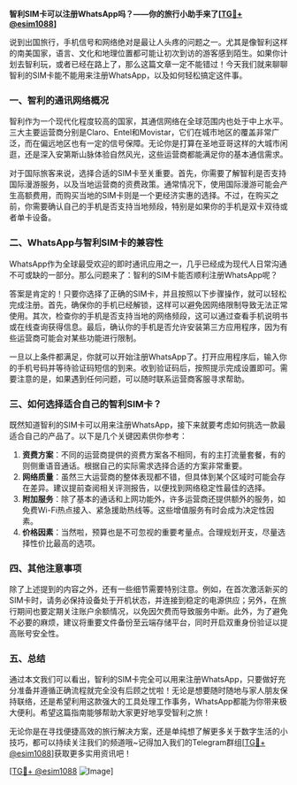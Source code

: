 **智利SIM卡可以注册WhatsApp吗？——你的旅行小助手来了[[TG💪+ @esim1088](https://t.me/s/esim1088)]**

说到出国旅行，手机信号和网络绝对是最让人头疼的问题之一。尤其是像智利这样的南美国家，语言、文化和地理位置都可能让初次到访的游客感到陌生。如果你计划去智利玩，或者已经在路上了，那么这篇文章一定不能错过！今天我们就来聊聊智利的SIM卡能不能用来注册WhatsApp，以及如何轻松搞定这件事。

### 一、智利的通讯网络概况

智利作为一个现代化程度较高的国家，其通信网络在全球范围内也处于中上水平。三大主要运营商分别是Claro、Entel和Movistar，它们在城市地区的覆盖非常广泛，而在偏远地区也有一定的信号保障。无论你是打算在圣地亚哥这样的大城市闲逛，还是深入安第斯山脉体验自然风光，这些运营商都能满足你的基本通信需求。

对于国际旅客来说，选择合适的SIM卡至关重要。首先，你需要了解智利是否支持国际漫游服务，以及当地运营商的资费政策。通常情况下，使用国际漫游可能会产生高额费用，而购买当地的SIM卡则是一个更经济实惠的选择。不过，在购买之前，你需要确认自己的手机是否支持当地频段，特别是如果你的手机是双卡双待或者单卡设备。

### 二、WhatsApp与智利SIM卡的兼容性

WhatsApp作为全球最受欢迎的即时通讯应用之一，几乎已经成为现代人日常沟通不可或缺的一部分。那么问题来了：智利的SIM卡能否顺利注册WhatsApp呢？

答案是肯定的！只要你选择了正确的SIM卡，并且按照以下步骤操作，就可以轻松完成注册。首先，确保你的手机已经解锁，这样可以避免因网络限制导致无法正常使用。其次，检查你的手机是否支持当地的网络频段，这可以通过查看手机说明书或在线查询获得信息。最后，确认你的手机是否允许安装第三方应用程序，因为有些运营商可能会对某些功能进行限制。

一旦以上条件都满足，你就可以开始注册WhatsApp了。打开应用程序后，输入你的手机号码并等待验证码短信的到来。收到验证码后，按照提示完成设置即可。需要注意的是，如果遇到任何问题，可以随时联系运营商客服寻求帮助。

### 三、如何选择适合自己的智利SIM卡？

既然知道智利的SIM卡可以用来注册WhatsApp，接下来就要考虑如何挑选一款最适合自己的产品了。以下是几个关键因素供你参考：

1. **资费方案**：不同的运营商提供的资费方案各不相同，有的主打流量套餐，有的则侧重语音通话。根据自己的实际需求选择合适的方案非常重要。
2. **网络质量**：虽然三大运营商的整体表现都不错，但具体到某个区域时可能会存在差异。建议提前查阅相关评测报告，以便找到网络稳定性最佳的选择。
3. **附加服务**：除了基本的通话和上网功能外，许多运营商还提供额外的服务，如免费Wi-Fi热点接入、紧急援助热线等。这些增值服务有时会成为决定性因素。
4. **价格因素**：当然啦，预算也是不可忽视的重要考量点。合理规划开支，尽量选择性价比最高的选项。

### 四、其他注意事项

除了上述提到的内容之外，还有一些细节需要特别注意。例如，在首次激活新买的SIM卡时，请务必保持设备处于开机状态，并连接到稳定的电源供应；另外，在旅行期间也要定期关注账户余额情况，以免因欠费而导致服务中断。此外，为了避免不必要的麻烦，建议将重要文件备份至云端存储平台，同时开启双重身份验证以提高账号安全性。

### 五、总结

通过本文我们可以看出，智利的SIM卡完全可以用来注册WhatsApp，只要做好充分准备并遵循正确流程就完全没有后顾之忧啦！无论是想要随时随地与家人朋友保持联络，还是希望利用这款强大的工具处理工作事务，WhatsApp都能为你带来极大便利。希望这篇指南能够帮助大家更好地享受智利之旅！

无论你是在寻找便捷高效的旅行解决方案，还是单纯想了解更多关于数字生活的小技巧，都可以持续关注我们的频道哦~记得加入我们的Telegram群组[[TG💪+ @esim1088](https://t.me/s/esim1088)]获取更多实用资讯吧！

[[TG💪+ @esim1088](https://t.me/s/esim1088) ![Image](https://i.postimg.cc/4NQfJmqS/Snipaste-2025-05-13-00-14-12.png)]